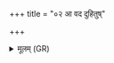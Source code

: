 +++
title = "०२ आ वद दुहितुष्"

+++
<details><summary>मूलम् (GR)</summary>

आ वद दुहितुष् पते  
भ्रातुर् जामातर् आ वद ।  
पश्चा त उद्भूतः स्फिगः  
किष्किन्धानाम् अवीर् जहि ॥
</details>